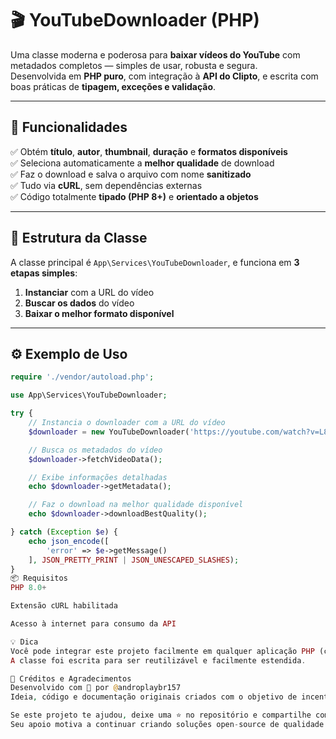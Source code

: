 # 🎬 YouTubeDownloader (PHP)

Uma classe moderna e poderosa para **baixar vídeos do YouTube** com metadados completos — simples de usar, robusta e segura.  
Desenvolvida em **PHP puro**, com integração à **API do Clipto**, e escrita com boas práticas de **tipagem, exceções e validação**.

---

## 🚀 Funcionalidades

✅ Obtém **título**, **autor**, **thumbnail**, **duração** e **formatos disponíveis**  
✅ Seleciona automaticamente a **melhor qualidade** de download  
✅ Faz o download e salva o arquivo com nome **sanitizado**  
✅ Tudo via **cURL**, sem dependências externas  
✅ Código totalmente **tipado (PHP 8+)** e **orientado a objetos**

---

## 🧩 Estrutura da Classe

A classe principal é `App\Services\YouTubeDownloader`, e funciona em **3 etapas simples**:

1. **Instanciar** com a URL do vídeo  
2. **Buscar os dados** do vídeo  
3. **Baixar o melhor formato disponível**

---

## ⚙️ Exemplo de Uso

```php
require './vendor/autoload.php';

use App\Services\YouTubeDownloader;

try {
    // Instancia o downloader com a URL do vídeo
    $downloader = new YouTubeDownloader('https://youtube.com/watch?v=L8UEqSn-BVc');

    // Busca os metadados do vídeo
    $downloader->fetchVideoData();

    // Exibe informações detalhadas
    echo $downloader->getMetadata();

    // Faz o download na melhor qualidade disponível
    echo $downloader->downloadBestQuality();

} catch (Exception $e) {
    echo json_encode([
        'error' => $e->getMessage()
    ], JSON_PRETTY_PRINT | JSON_UNESCAPED_SLASHES);
}
📦 Requisitos
PHP 8.0+

Extensão cURL habilitada

Acesso à internet para consumo da API

💡 Dica
Você pode integrar este projeto facilmente em qualquer aplicação PHP (como bots, automações ou painéis administrativos).
A classe foi escrita para ser reutilizável e facilmente estendida.

📜 Créditos e Agradecimentos
Desenvolvido com 💚 por @androplaybr157
Ideia, código e documentação originais criados com o objetivo de incentivar o aprendizado em PHP moderno e facilitar a automação de tarefas com APIs.

Se este projeto te ajudou, deixe uma ⭐ no repositório e compartilhe com outros devs!
Seu apoio motiva a continuar criando soluções open-source de qualidade 🚀
